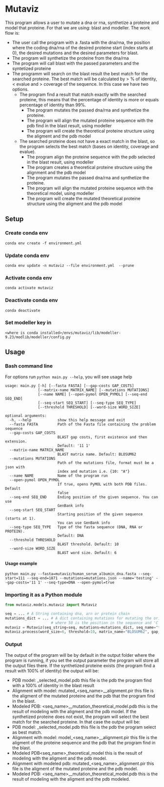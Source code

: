 # Mutaviz

This program allows a user to mutate a dna or rna, synthetize a proteine and model that proteine.
For that we are using: blast and modeller.
The work flow is:
  - The user call the program with a .fasta with the dna/rna, the position where the coding dna/rna of the desired proteine start (index starts at 0), the desired mutations and the desired parameters for blast.
  - The program will synthetize the proteine from the dna/rna
  - The program will call blast with the passed parameters and the syntetized proteine
  - The programm will search on the blast result the best match for the searched proteine. The best match will be calculated by > % of identity, < evalue and > coverage of the sequence. In this case we have two options.
    - The program find a result that match exactly with the searched proteine, this means that the percentage of identity is more or equals percentage of identity than 99%.
      - The program mutates the passed dna/rna and synthetize the proteine.
      - The program will align the mutated proteine sequence with the pdb find in the blast result, using modeller
      - The program will create the theoretical proteine structure using the aligment and the pdb model 
    - The searched proteine does not have a exact match in the blast, so the program selects the best match (bases on identity, coverage and evalue).
      - The program align the proteine sequence with the pdb selected in the blast result, using modeller
      - The program creates a theoretical proteine structure using the alignment and the pdb model
      - The program mutates the passed dna/rna and synthetize the proteine.
      - The program will align the mutated proteine sequence with the theoretical model, using modeller
      - The program will create the mutated theoretical proteine structure using the aligment and the pdb model 

## Setup

### Create conda env
`conda env create -f environment.yml`

### Update conda env
`conda env update -n mutaviz --file environment.yml  --prune`

### Activate conda env
`conda activate mutaviz`

### Deactivate conda env
`conda deactivate`

### Set modeller key in
`<where is conda installed>/envs/mutaviz/lib/modeller-9.23/modlib/modeller/config.py`

## Usage

### Bash command line
For options run `python main.py --help`, you will see usage help

```
usage: main.py [-h] [--fasta FASTA] [--gap-costs GAP_COSTS]
               [--matrix-name MATRIX_NAME] [--mutations MUTATIONS]
               [--name NAME] [--open-pymol OPEN_PYMOL] [--seq-end SEQ_END]
               [--seq-start SEQ_START] [--seq-type SEQ_TYPE]
               [--threshold THRESHOLD] [--word-size WORD_SIZE]

optional arguments:
  -h, --help            show this help message and exit
  --fasta FASTA         Path of the Fasta file containing the problem sequence
  --gap-costs GAP_COSTS
                        BLAST gap costs, first existence and then extension.
                        Default: '11 1'
  --matrix-name MATRIX_NAME
                        BLAST matrix name. Default: BLOSUM62
  --mutations MUTATIONS
                        Path of the mutations file, format must be a json with
                        index and mutation i.e. {10: "A"}
  --name NAME           Name of the program run
  --open-pymol OPEN_PYMOL
                        If true, opens PyMOL with both PDB files. Default
                        false
  --seq-end SEQ_END     Ending position of the given sequence. You can use
                        GenBank info
  --seq-start SEQ_START
                        Starting position of the given sequence (starts at 1).
                        You can use GenBank info
  --seq-type SEQ_TYPE   Type of the fasta sequence (DNA, RNA or PROTEIN).
                        Default: DNA
  --threshold THRESHOLD
                        BLAST threshold. Default: 10
  --word-size WORD_SIZE
                        BLAST word size. Default: 6
```

#### Usage example
`python main.py --fasta=mutaviz/human_serum_albumin_dna.fasta --seq-start=111 --seq-end=1871 --mutations=mutations.json --name='testing' --gap-costs='11 1' --seq-type=DNA --open-pymol=true`

### Importing it as a Python module
```python
from mutaviz.models.mutaviz import Mutaviz

seq = ... # A String containing dna, arn or protein chain
mutations_dict = ... # A dict containing mutations for mutating the original sequence. i.e. {50: 'C'},
                     # where 50 is the position in the sequence and 'C' is the aminoacid you want to use.
mutaviz = Mutaviz(seq_string=seq, mutations=mutations_dict, seq_name="testing", seq_type="DNA")
mutaviz.process(word_size=6, threshold=10, matrix_name="BLOSUM62", gap_costs="11 1", open_pymol=False)
```

### Output
The output of the program will be by default in the output folder where the program is running, if you set the output parameter the program will store all the output files there.
If the synthetized proteine exists (the program find a result with 100% of identity) the output will be:
  - PDB model: <pdb key>_selected_model.pdb this file is the pdb the program find with a 100% of identity in the blast result
  - Alignment with model: mutated_<seq_name>_<pdb key>_alignment.pir this file is the aligment of the mutated proteine and the pdb that the program find in the blast.
  - Modeled PDB: <seq_name>__mutation_theoretical_model.pdb this is the result of modeling with the aligment and the pdb model.
If the synthetized proteine does not exist, the program will select the best match for the searched proteine. In that case the output will be:
  - PDB model: <pdb key>_selected_model.pdb this file is the pdb the program select as best match.
  - Alignment with model: model_<seq_name>_<pdb key>_alignment.pir this file is the aligment of the proteine sequence and the pdb that the program find in the blast.
  - Modeled PDB<seq_name>_theoretical_model this is the result of modeling with the aligment and the pdb model.
  - Alignment with modeled pdb: mutated_<seq_name>_alignment.pir this file is the aligment of the mutated proteine and the pdb model.
  - Modeled PDB: <seq_name>__mutation_theoretical_model.pdb this is the result of modeling with the aligment and the pdb modeled.